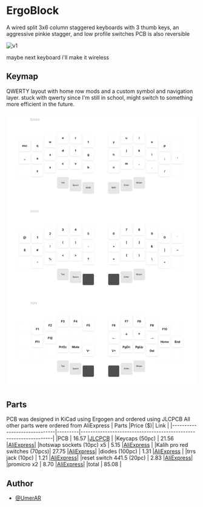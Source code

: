 # ErgoBlock
A wired split 3x6 column staggered keyboards with 3 thumb keys, an aggressive pinkie stagger, and low profile switches
PCB is also reversible

![v1](https://github.com/UmerAR/ergoblock/blob/8a5dc2acf645ef7880beac9eef1d1fe44f7967d8/images/20250205_153957.png)

maybe next keyboard i'll make it wireless
## Keymap
QWERTY layout with home row mods and a custom symbol and navigation layer. stuck with qwerty since I'm still in school, might switch to something more efficient in the future.

![keymap](https://github.com/UmerAR/ergoblock/blob/52a2d54437b088d36cf9c02ef9aebd64894e7a56/images/keymap.png)

## Parts
PCB was designed in KiCad using Ergogen and ordered using JLCPCB
All other parts were ordered from AliExpress
| Parts                        |Price ($)| Link                                                             |
|------------------------------|---------|------------------------------------------------------------------|
|PCB                           |  16.57  |[JLCPCB](jlcpcb.com)                                              |
|Keycaps (50pc)                |  21.56  |[AliExpress](https://vi.aliexpress.com/item/1005006734545486.html)|
|hotswap sockets (10pc) x5     |  5.15   |[AliExpress](https://vi.aliexpress.com/item/32901654130.html)     |
|Kalih pro red switches (70pcs)|  27.75  |[AliExpress](https://vi.aliexpress.com/item/1005005723938995.html)|
|diodes (100pc)                |  1.31   |[AliExpress](https://vi.aliexpress.com/item/4000685043735.html)   |
|trrs jack (10pc)              |  1.21   |[AliExpress](https://vi.aliexpress.com/item/1005003111662179.html)|
|reset switch 4*4*1.5 (20pc)   |  2.83   |[AliExpress](https://vi.aliexpress.com/item/1005005924012567.html)|
|promicro x2                   |  8.70   |[AliExpress](https://vi.aliexpress.com/item/1005006654641959.html)|
|total                         |  85.08  |

## Author
- [@UmerAR](https://github.com/UmerAR)

